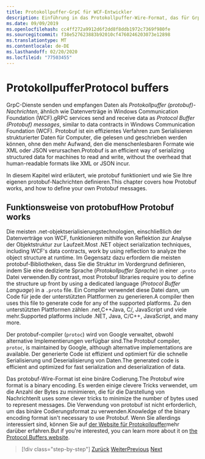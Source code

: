 ```yaml
---
title: Protokollpuffer-GrpC für WCF-Entwickler
description: Einführung in das Protokollpuffer-Wire-Format, das für GrpC-Netzwerke verwendet wird.
ms.date: 09/09/2019
ms.openlocfilehash: cc4ff272a9912d6f2dd8f8ddb1972c7369f980fe
ms.sourcegitcommit: f38e527623883b92010cf4760246203073e12898
ms.translationtype: MT
ms.contentlocale: de-DE
ms.lasthandoff: 02/20/2020
ms.locfileid: "77503455"
---
```

# <a name="protocol-buffers"></a><span data-ttu-id="0e3a5-103">Protokollpuffer</span><span class="sxs-lookup"><span data-stu-id="0e3a5-103">Protocol buffers</span></span>

<span data-ttu-id="0e3a5-104">GrpC-Dienste senden und empfangen Daten als *Protokollpuffer (protobuf)-Nachrichten*, ähnlich wie Datenverträge in Windows Communication Foundation (WCF).</span><span class="sxs-lookup"><span data-stu-id="0e3a5-104">gRPC services send and receive data as *Protocol Buffer (Protobuf) messages*, similar to data contracts in Windows Communication Foundation (WCF).</span></span> <span data-ttu-id="0e3a5-105">Protobuf ist ein effizientes Verfahren zum Serialisieren strukturierter Daten für Computer, die gelesen und geschrieben werden können, ohne den mehr Aufwand, den die menschenlesbaren Formate wie XML oder JSON verursachen.</span><span class="sxs-lookup"><span data-stu-id="0e3a5-105">Protobuf is an efficient way of serializing structured data for machines to read and write, without the overhead that human-readable formats like XML or JSON incur.</span></span>

<span data-ttu-id="0e3a5-106">In diesem Kapitel wird erläutert, wie protobuf funktioniert und wie Sie Ihre eigenen protobuf-Nachrichten definieren.</span><span class="sxs-lookup"><span data-stu-id="0e3a5-106">This chapter covers how Protobuf works, and how to define your own Protobuf messages.</span></span>

## <a name="how-protobuf-works"></a><span data-ttu-id="0e3a5-107">Funktionsweise von protobuf</span><span class="sxs-lookup"><span data-stu-id="0e3a5-107">How Protobuf works</span></span>

<span data-ttu-id="0e3a5-108">Die meisten .net-objektserialisierungstechnologien, einschließlich der Datenverträge von WCF, funktionieren mithilfe von Reflektion zur Analyse der Objektstruktur zur Laufzeit.</span><span class="sxs-lookup"><span data-stu-id="0e3a5-108">Most .NET object serialization techniques, including WCF's data contracts, work by using reflection to analyze the object structure at runtime.</span></span> <span data-ttu-id="0e3a5-109">Im Gegensatz dazu erfordern die meisten protobuf-Bibliotheken, dass Sie die Struktur im Vordergrund definieren, indem Sie eine dedizierte Sprache (*Protokollpuffer Sprache*) in einer `.proto` Datei verwenden.</span><span class="sxs-lookup"><span data-stu-id="0e3a5-109">By contrast, most Protobuf libraries require you to define the structure up front by using a dedicated language (*Protocol Buffer Language*) in a `.proto` file.</span></span> <span data-ttu-id="0e3a5-110">Ein Compiler verwendet diese Datei dann, um Code für jede der unterstützten Plattformen zu generieren.</span><span class="sxs-lookup"><span data-stu-id="0e3a5-110">A compiler then uses this file to generate code for any of the supported platforms.</span></span> <span data-ttu-id="0e3a5-111">Zu den unterstützten Plattformen zählen .net,C++Java, C/, JavaScript und viele mehr.</span><span class="sxs-lookup"><span data-stu-id="0e3a5-111">Supported platforms include .NET, Java, C/C++, JavaScript, and many more.</span></span> 

<span data-ttu-id="0e3a5-112">Der protobuf-compiler (`protoc`) wird von Google verwaltet, obwohl alternative Implementierungen verfügbar sind.</span><span class="sxs-lookup"><span data-stu-id="0e3a5-112">The Protobuf compiler, `protoc`, is maintained by Google, although alternative implementations are available.</span></span> <span data-ttu-id="0e3a5-113">Der generierte Code ist effizient und optimiert für die schnelle Serialisierung und Deserialisierung von Daten.</span><span class="sxs-lookup"><span data-stu-id="0e3a5-113">The generated code is efficient and optimized for fast serialization and deserialization of data.</span></span>

<span data-ttu-id="0e3a5-114">Das protobuf-Wire-Format ist eine binäre Codierung.</span><span class="sxs-lookup"><span data-stu-id="0e3a5-114">The Protobuf wire format is a binary encoding.</span></span> <span data-ttu-id="0e3a5-115">Es werden einige clevere Tricks verwendet, um die Anzahl der Bytes zu minimieren, die für die Darstellung von Nachrichten</span><span class="sxs-lookup"><span data-stu-id="0e3a5-115">It uses some clever tricks to minimize the number of bytes used to represent messages.</span></span> <span data-ttu-id="0e3a5-116">Die Verwendung von protobuf ist nicht erforderlich, um das binäre Codierungsformat zu verwenden.</span><span class="sxs-lookup"><span data-stu-id="0e3a5-116">Knowledge of the binary encoding format isn't necessary to use Protobuf.</span></span> <span data-ttu-id="0e3a5-117">Wenn Sie allerdings interessiert sind, können Sie auf [der Website für Protokollpuffer](https://developers.google.com/protocol-buffers/docs/encoding)mehr darüber erfahren.</span><span class="sxs-lookup"><span data-stu-id="0e3a5-117">But if you're interested, you can learn more about it on [the Protocol Buffers website](https://developers.google.com/protocol-buffers/docs/encoding).</span></span>

>[!div class="step-by-step"]
><span data-ttu-id="0e3a5-118">[Zurück](why-grpc.md)
>[Weiter](protobuf-messages.md)</span><span class="sxs-lookup"><span data-stu-id="0e3a5-118">[Previous](why-grpc.md)
[Next](protobuf-messages.md)</span></span>
